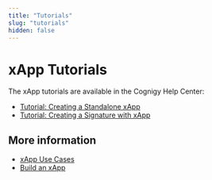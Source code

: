 ```yaml
---
title: "Tutorials"
slug: "tutorials"
hidden: false
---
```


# xApp Tutorials

The xApp tutorials are available in the Cognigy Help Center:

- [Tutorial: Creating a Standalone xApp](https://support.cognigy.com/hc/en-us/articles/8867141515676)
- [Tutorial: Creating a Signature with xApp](https://support.cognigy.com/hc/en-us/articles/8868026263708)


## More information

- [xApp Use Cases](use-cases.md)
- [Build an xApp](build-an-xApp.md)
